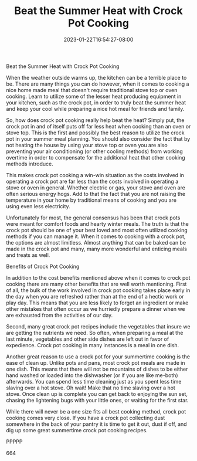 ﻿---
title: "Beat the Summer Heat with Crock Pot Cooking"
date: 2023-01-22T16:54:27-08:00
description: "TXT Tips for Web Success"
featured_image: "/images/TXT.jpg"
tags: ["TXT"]
---

Beat the Summer Heat with Crock Pot Cooking

When the weather outside warms up, the kitchen can be a terrible place to be. There are many things you can do however, when it comes to cooking a nice home made meal that doesn't require traditional stove top or oven cooking. Learn to utilize some of the lesser heat producing equipment in your kitchen, such as the crock pot, in order to truly beat the summer heat and keep your cool while preparing a nice hot meal for friends and family.

So, how does crock pot cooking really help beat the heat? Simply put, the crock pot in and of itself puts off far less heat when cooking than an oven or stove top. This is the first and possibly the best reason to utilize the crock pot in your summer meal planning. You should also consider the fact that by not heating the house by using your stove top or oven you are also preventing your air conditioning (or other cooling methods) from working overtime in order to compensate for the additional heat that other cooking methods introduce. 

This makes crock pot cooking a win-win situation as the costs involved in operating a crock pot are far less than the costs involved in operating a stove or oven in general. Whether electric or gas, your stove and oven are often serious energy hogs. Add to that the fact that you are not raising the temperature in your home by traditional means of cooking and you are using even less electricity.

Unfortunately for most, the general consensus has been that crock pots were meant for comfort foods and hearty winter meals. The truth is that the crock pot should be one of your best loved and most often utilized cooking methods if you can manage it. When it comes to cooking with a crock pot, the options are almost limitless. Almost anything that can be baked can be made in the crock pot and many, many more wonderful and enticing meals and treats as well.

Benefits of Crock Pot Cooking

In addition to the cost benefits mentioned above when it comes to crock pot cooking there are many other benefits that are well worth mentioning. First of all, the bulk of the work involved in crock pot cooking takes place early in the day when you are refreshed rather than at the end of a hectic work or play day. This means that you are less likely to forget an ingredient or make other mistakes that often occur as we hurriedly prepare a dinner when we are exhausted from the activities of our day.

Second, many great crock pot recipes include the vegetables that insure we are getting the nutrients we need. So often, when preparing a meal at the last minute, vegetables and other side dishes are left out in favor of expedience. Crock pot cooking in many instances is a meal in one dish. 

Another great reason to use a crock pot for your summertime cooking is the ease of clean up. Unlike pots and pans, most crock pot meals are made in one dish. This means that there will not be mountains of dishes to be either hand washed or loaded into the dishwasher (or if you are like me-both) afterwards. You can spend less time cleaning just as you spent less time slaving over a hot stove. Oh wait! Make that no time slaving over a hot stove. Once clean up is complete you can get back to enjoying the sun set, chasing the lightening bugs with your little ones, or waiting for the first star.

While there will never be a one size fits all best cooking method, crock pot cooking comes very close. If you have a crock pot collecting dust somewhere in the back of your pantry it is time to get it out, dust if off, and dig up some great summertime crock pot cooking recipes. 

PPPPP

664


